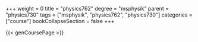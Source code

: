 +++
weight = 0
title = "physics762"
degree = "msphysik"
parent = "physics730"
tags = ["msphysik", "physics762", "physics730"]
categories = ["course"]
bookCollapseSection = false
+++

{{< genCoursePage >}}
